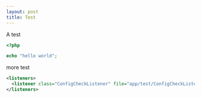 ```yaml
---
layout: post
title: Test
---
```


A test

```php
<?php

echo "hello world";
```

more test

```xml
<listeners>
  <listener class="ConfigCheckListener" file="app/test/ConfigCheckListener.php"/>
</listeners>
```
